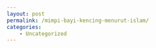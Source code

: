 ```yaml
---
layout: post
permalink: /mimpi-bayi-kencing-menurut-islam/
categories:
    - Uncategorized
---
```


